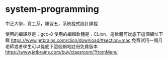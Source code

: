 # system-programming
中正大學，資工系，羅習五，系統程式設計課程

使用的編譯器是：gcc-8
使用的編輯軟體是：CLion，這軟體可從底下這個網址下載
https://www.jetbrains.com/clion/download/#section=mac
免費試用一個月
老師或者學生可以從底下這個網站註冊免費版本
https://www.jetbrains.com/buy/classroom/?fromMenu
